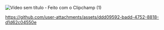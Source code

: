 












![Vídeo sem título ‐ Feito com o Clipchamp (1)](https://github.com/user-attachments/assets/89513391-00c4-4e6a-a99c-94669f65067b)




https://github.com/user-attachments/assets/ddd09592-badd-4752-8818-d1d62c04550e

